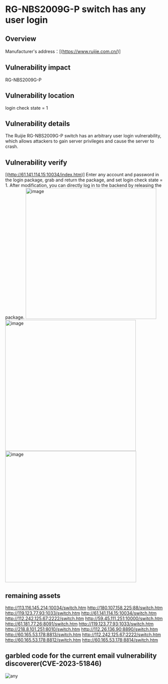 # RG-NBS2009G-P switch has any user login

## Overview
Manufacturer's address：[(https://www.ruijie.com.cn/)]
## Vulnerability impact
RG-NBS2009G-P
## Vulnerability location
login check state = 1
## Vulnerability details
The Ruijie RG-NBS2009G-P switch has an arbitrary user login vulnerability, which allows attackers to gain server privileges and cause the server to crash.
## Vulnerability verify
[(http://61.141.114.15:10034/index.htm)]
Enter any account and password in the login package, grab and return the package, and set login check state = 1. After modification, you can directly log in to the backend by releasing the package.
<img width="415" alt="image" src="https://github.com/zty-1995/RG-NBS2009G-P-switch/assets/154293428/3b5a0bd1-a3a1-409c-aafa-f1e44257bca8">
<img width="415" alt="image" src="https://github.com/zty-1995/RG-NBS2009G-P-switch/assets/154293428/cff04fd3-40d0-4b16-ae41-98225501c432">
<img width="416" alt="image" src="https://github.com/zty-1995/RG-NBS2009G-P-switch/assets/154293428/5b0ab660-d01c-4c1d-b5a3-5018d30996ea">
## remaining assets
http://113.116.145.214:10034/switch.htm
http://180.107.158.225:88/switch.htm
http://119.123.77.93:1033/switch.htm
http://61.141.114.15:10034/switch.htm
http://112.242.125.67:2222/switch.htm
http://59.45.111.251:10000/switch.htm
http://61.181.77.26:8091/switch.htm
http://119.123.77.93:1033/switch.htm
http://218.8.101.251:8010/switch.htm
http://112.26.136.90:8890/switch.htm
http://60.165.53.178:8813/switch.htm
http://112.242.125.67:2222/switch.htm
http://60.165.53.178:8812/switch.htm
http://60.165.53.178:8814/switch.htm

## garbled code for the current email vulnerability discoverer(CVE-2023-51846)
![any](https://github.com/zty-1995/RG-NBS2009G-P-switch/assets/154293428/2d81baa3-d4ed-4f89-944e-9fe4652ddcea)


